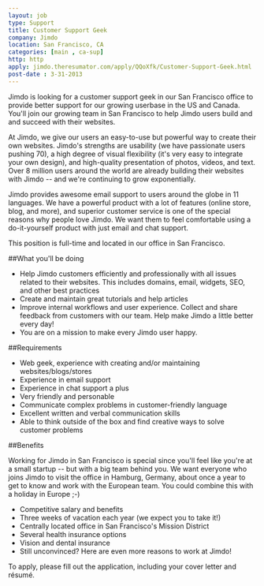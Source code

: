 ```yaml
---
layout: job
type: Support
title: Customer Support Geek
company: Jimdo
location: San Francisco, CA
categories: [main , ca-sup]
http: http
apply: jimdo.theresumator.com/apply/QQoXfk/Customer-Support-Geek.html
post-date : 3-31-2013
---
```


Jimdo is looking for a customer support geek in our San Francisco office to provide better support for our growing userbase in the US and Canada. You'll join our growing team in San Francisco to help Jimdo users build and and succeed with their websites.

At Jimdo, we give our users an easy-to-use but powerful way to create their own websites. Jimdo's strengths are usability (we have passionate users pushing 70), a high degree of visual flexibility (it's very easy to integrate your own design), and high-quality presentation of photos, videos, and text. Over 8 million users around the world are already building their websites with Jimdo -- and we're continuing to grow exponentially.

Jimdo provides awesome email support to users around the globe in 11 languages. We have a powerful product with a lot of features (online store, blog, and more), and superior customer service is one of the special reasons why people love Jimdo. We want them to feel comfortable using a do-it-yourself product with just email and chat support.

This position is full-time and located in our office in San Francisco.

##What you'll be doing
* Help Jimdo customers efficiently and professionally with all issues related to their websites. This includes domains, email, widgets, SEO, and other best practices
* Create and maintain great tutorials and help articles
* Improve internal workflows and user experience. Collect and share feedback from customers with our team. Help make Jimdo a little better every day!
* You are on a mission to make every Jimdo user happy.

##Requirements
* Web geek, experience with creating and/or maintaining websites/blogs/stores
* Experience in email support
* Experience in chat support a plus
* Very friendly and personable
* Communicate complex problems in customer-friendly language
* Excellent written and verbal communication skills
* Able to think outside of the box and find creative ways to solve customer problems

##Benefits

Working for Jimdo in San Francisco is special since you'll feel like you're at a small startup -- but with a big team behind you. We want everyone who joins Jimdo to visit the office in Hamburg, Germany, about once a year to get to know and work with the European team. You could combine this with a holiday in Europe ;-)

* Competitive salary and benefits
* Three weeks of vacation each year (we expect you to take it!)
* Centrally located office in San Francisco's Mission District
* Several health insurance options
* Vision and dental insurance
* Still unconvinced? Here are even more reasons to work at Jimdo!

To apply, please fill out the application, including your cover letter and résumé.